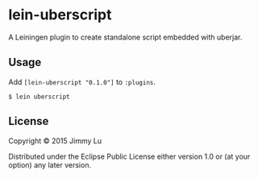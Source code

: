 # lein-uberscript

A Leiningen plugin to create standalone script embedded with uberjar.

## Usage

Add `[lein-uberscript "0.1.0"]` to `:plugins`.

    $ lein uberscript

## License

Copyright © 2015 Jimmy Lu

Distributed under the Eclipse Public License either version 1.0 or (at
your option) any later version.
